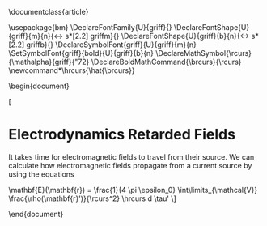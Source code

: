 \documentclass{article}

\usepackage{bm}
\DeclareFontFamily{U}{griff}{}
\DeclareFontShape{U}{griff}{m}{n}{<-> s*[2.2] griffm}{}
\DeclareFontShape{U}{griff}{b}{n}{<-> s*[2.2] griffb}{}
\DeclareSymbolFont{griff}{U}{griff}{m}{n}
\SetSymbolFont{griff}{bold}{U}{griff}{b}{n}
\DeclareMathSymbol{\rcurs}{\mathalpha}{griff}{"72}
\DeclareBoldMathCommand{\brcurs}{\rcurs}
\newcommand*\hrcurs{\hat{\brcurs}}

\begin{document}

\[
# Electrodynamics Retarded Fields
<p>It takes time for electromagnetic fields to travel from their source.  We can calculate how electromagnetic fields propagate from a current source by using the equations </p>
  \mathbf{E}(\mathbf{r}) = \frac{1}{4 \pi \epsilon_0} \int\limits_{\mathcal{V}} \frac{\rho(\mathbf{r}')}{\rcurs^2} \hrcurs d \tau'
\]

\end{document}



